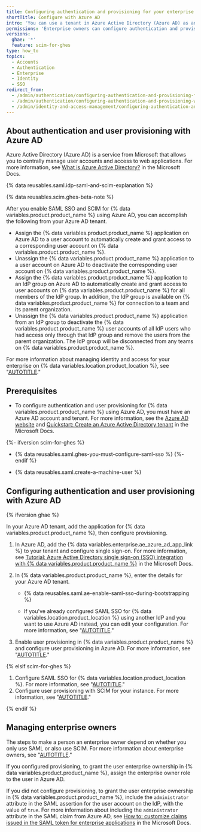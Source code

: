 ```yaml
---
title: Configuring authentication and provisioning for your enterprise using Azure AD
shortTitle: Configure with Azure AD
intro: 'You can use a tenant in Azure Active Directory (Azure AD) as an identity provider (IdP) to centrally manage authentication and user provisioning for {% data variables.location.product_location %}.'
permissions: 'Enterprise owners can configure authentication and provisioning for an enterprise on {% data variables.product.product_name %}.'
versions:
  ghae: '*'
  feature: scim-for-ghes
type: how_to
topics:
  - Accounts
  - Authentication
  - Enterprise
  - Identity
  - SSO
redirect_from:
  - /admin/authentication/configuring-authentication-and-provisioning-for-your-enterprise-using-azure-ad
  - /admin/authentication/configuring-authentication-and-provisioning-with-your-identity-provider/configuring-authentication-and-provisioning-for-your-enterprise-using-azure-ad
  - /admin/identity-and-access-management/configuring-authentication-and-provisioning-with-your-identity-provider/configuring-authentication-and-provisioning-for-your-enterprise-using-azure-ad
---
```


## About authentication and user provisioning with Azure AD

Azure Active Directory (Azure AD) is a service from Microsoft that allows you to centrally manage user accounts and access to web applications. For more information, see [What is Azure Active Directory?](https://docs.microsoft.com/azure/active-directory/fundamentals/active-directory-whatis) in the Microsoft Docs.

{% data reusables.saml.idp-saml-and-scim-explanation %}

{% data reusables.scim.ghes-beta-note %}

After you enable SAML SSO and SCIM for {% data variables.product.product_name %} using Azure AD, you can accomplish the following from your Azure AD tenant.

- Assign the {% data variables.product.product_name %} application on Azure AD to a user account to automatically create and grant access to a corresponding user account on {% data variables.product.product_name %}.
- Unassign the {% data variables.product.product_name %} application to a user account on Azure AD to deactivate the corresponding user account on {% data variables.product.product_name %}.
- Assign the {% data variables.product.product_name %} application to an IdP group on Azure AD to automatically create and grant access to user accounts on {% data variables.product.product_name %} for all members of the IdP group. In addition, the IdP group is available on {% data variables.product.product_name %} for connection to a team and its parent organization.
- Unassign the {% data variables.product.product_name %} application from an IdP group to deactivate the {% data variables.product.product_name %} user accounts of all IdP users who had access only through that IdP group and remove the users from the parent organization. The IdP group will be disconnected from any teams on {% data variables.product.product_name %}.

For more information about managing identity and access for your enterprise on {% data variables.location.product_location %}, see "[AUTOTITLE](/admin/identity-and-access-management/using-saml-for-enterprise-iam)."

## Prerequisites

- To configure authentication and user provisioning for {% data variables.product.product_name %} using Azure AD, you must have an Azure AD account and tenant. For more information, see the [Azure AD website](https://azure.microsoft.com/free/active-directory) and [Quickstart: Create an Azure Active Directory tenant](https://docs.microsoft.com/azure/active-directory/develop/quickstart-create-new-tenant) in the Microsoft Docs.

{%- ifversion scim-for-ghes %}
- {% data reusables.saml.ghes-you-must-configure-saml-sso %}
{%- endif %}

- {% data reusables.saml.create-a-machine-user %}

## Configuring authentication and user provisioning with Azure AD

{% ifversion ghae %}

In your Azure AD tenant, add the application for {% data variables.product.product_name %}, then configure provisioning.

1. In Azure AD, add the {% data variables.enterprise.ae_azure_ad_app_link %} to your tenant and configure single sign-on. For more information, see [Tutorial: Azure Active Directory single sign-on (SSO) integration with {% data variables.product.product_name %}](https://docs.microsoft.com/azure/active-directory/saas-apps/github-ae-tutorial) in the Microsoft Docs.

1. In {% data variables.product.product_name %}, enter the details for your Azure AD tenant.

    - {% data reusables.saml.ae-enable-saml-sso-during-bootstrapping %}

    - If you've already configured SAML SSO for {% data variables.location.product_location %} using another IdP and you want to use Azure AD instead, you can edit your configuration. For more information, see "[AUTOTITLE](/admin/identity-and-access-management/using-saml-for-enterprise-iam/configuring-saml-single-sign-on-for-your-enterprise#editing-the-saml-sso-configuration)."

1. Enable user provisioning in {% data variables.product.product_name %} and configure user provisioning in Azure AD. For more information, see "[AUTOTITLE](/admin/identity-and-access-management/using-saml-for-enterprise-iam/configuring-user-provisioning-with-scim-for-your-enterprise#enabling-user-provisioning-for-your-enterprise)."

{% elsif scim-for-ghes %}

1. Configure SAML SSO for {% data variables.location.product_location %}. For more information, see "[AUTOTITLE](/admin/identity-and-access-management/using-saml-for-enterprise-iam/configuring-saml-single-sign-on-for-your-enterprise#configuring-saml-sso)."
1. Configure user provisioning with SCIM for your instance. For more information, see "[AUTOTITLE](/admin/identity-and-access-management/using-saml-for-enterprise-iam/configuring-user-provisioning-with-scim-for-your-enterprise)."

{% endif %}

## Managing enterprise owners 

The steps to make a person an enterprise owner depend on whether you only use SAML or also use SCIM. For more information about enterprise owners, see "[AUTOTITLE](/admin/user-management/managing-users-in-your-enterprise/roles-in-an-enterprise)."

If you configured provisioning, to grant the user enterprise ownership in {% data variables.product.product_name %}, assign the enterprise owner role to the user in Azure AD.

If you did not configure provisioning, to grant the user enterprise ownership in {% data variables.product.product_name %}, include the `administrator` attribute in the SAML assertion for the user account on the IdP, with the value of `true`. For more information about including the `administrator` attribute in the SAML claim from Azure AD, see [How to: customize claims issued in the SAML token for enterprise applications](https://docs.microsoft.com/azure/active-directory/develop/active-directory-saml-claims-customization) in the Microsoft Docs.
